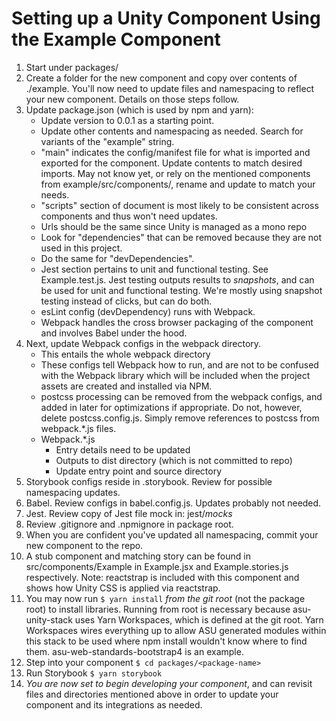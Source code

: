 # Setting up a Unity Component Using the Example Component

1. Start under packages/
2. Create a folder for the new component and copy over contents of ./example.
You'll now need to update files and namespacing to reflect your new component.
Details on those steps follow.
3. Update package.json (which is used by npm and yarn):
    * Update version to 0.0.1 as a starting point.
    * Update other contents and namespacing as needed. Search for variants of
    the "example" string.
    * "main" indicates the config/manifest file for what is imported and
    exported for the component. Update contents to match desired imports. May
    not know yet, or rely on the mentioned components from
    example/src/components/, rename and update to match your needs.
    * "scripts" section of document is most likely to be consistent across
    components and thus won't need updates.
    * Urls should be the same since Unity is managed as a mono repo
    * Look for "dependencies" that can be removed because they are not used in
    this project.
    * Do the same for "devDependencies".
    * Jest section pertains to unit and functional testing. See
    Example.test.js. Jest testing outputs results to _snapshots_, and can be
    used for unit and functional testing. We're mostly using snapshot testing
    instead of clicks, but can do both.
    * esLint config (devDependency) runs with Webpack.
    * Webpack handles the cross browser packaging of the component and
    involves Babel under the hood.
4. Next, update Webpack configs in the webpack directory.
    * This entails the whole webpack directory
    * These configs tell Webpack how to run, and are not to be confused with
    the Webpack library which will be included when the project assets are
    created and installed via NPM.
    * postcss processing can be removed from the webpack configs, and added  in
    later for optimizations if appropriate. Do not, however, delete
    postcss.config.js. Simply remove references to postcss from webpack.*.js
    files.
    * Webpack.*.js
        * Entry details need to be updated
        * Outputs to dist directory (which is not committed to repo)
        * Update entry point and source directory
5. Storybook configs reside in .storybook. Review for possible namespacing
    updates.
6. Babel. Review configs in babel.config.js. Updates probably not needed.
7. Jest. Review copy of Jest file mock in: jest/_mocks_
8. Review .gitignore and .npmignore in package root.
9. When you are confident you've updated all namespacing, commit your new
component to the repo.
10. A stub component and matching story can be found in src/components/Example
in Example.jsx and Example.stories.js respectively. Note: reactstrap is included
with this component and shows how Unity CSS is applied via reactstrap.
11. You may now run
`$ yarn install`
*from the git root* (not the package root) to install libraries. Running from
root is necessary because asu-unity-stack uses Yarn Workspaces, which is
defined at the git root. Yarn Workspaces wires everything up to allow ASU
generated modules within this stack to be used where npm install wouldn't know
where to find them. asu-web-standards-bootstrap4 is an example.
12. Step into your component
`$ cd packages/<package-name>`
13. Run Storybook
`$ yarn storybook`
14. *You are now set to begin developing your component*, and can revisit files
and directories mentioned above in order to update your component and its
integrations as needed.
